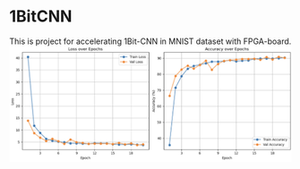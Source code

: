 # 1BitCNN

This is project for accelerating 1Bit-CNN in MNIST dataset with FPGA-board.
![Training and Validation Results](/assets/learning_curve.png)
